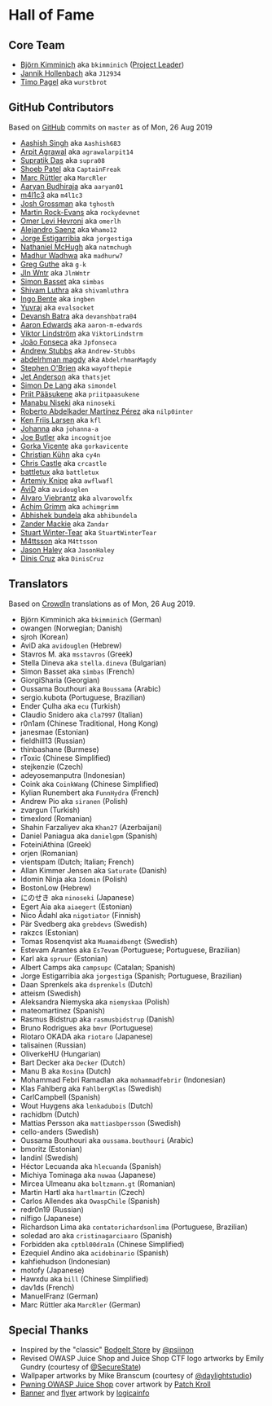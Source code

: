 # Hall of Fame

## Core Team

- [Björn Kimminich](https://github.com/bkimminich) aka `bkimminich`
  ([Project Leader](https://www.owasp.org/index.php/Projects/Project_Leader_Responsibilities))
- [Jannik Hollenbach](https://github.com/J12934) aka `J12934`
- [Timo Pagel](https://github.com/wurstbrot) aka `wurstbrot`

## GitHub Contributors

Based on [GitHub](https://github.com/bkimminich/juice-shop) commits on
`master` as of Mon, 26 Aug 2019

- [Aashish Singh](https://github.com/Aashish683) aka `Aashish683`
- [Arpit Agrawal](https://github.com/agrawalarpit14) aka
  `agrawalarpit14`
- [Supratik Das](https://github.com/supra08) aka `supra08`
- [Shoeb Patel](https://github.com/CaptainFreak) aka `CaptainFreak`
- [Marc Rüttler](https://github.com/MarcRler) aka `MarcRler`
- [Aaryan Budhiraja](https://github.com/aaryan01) aka `aaryan01`
- [m4l1c3](https://github.com/m4l1c3) aka `m4l1c3`
- [Josh Grossman](https://github.com/tghosth) aka `tghosth`
- [Martin Rock-Evans](https://github.com/rockydevnet) aka `rockydevnet`
- [Omer Levi Hevroni](https://github.com/omerlh) aka `omerlh`
- [Alejandro Saenz](https://github.com/Whamo12) aka `Whamo12`
- [Jorge Estigarribia](https://github.com/jorgestiga) aka `jorgestiga`
- [Nathaniel McHugh](https://github.com/natmchugh) aka `natmchugh`
- [Madhur Wadhwa](https://github.com/madhurw7) aka `madhurw7`
- [Greg Guthe](https://github.com/g-k) aka `g-k`
- [Jln Wntr](https://github.com/JlnWntr) aka `JlnWntr`
- [Simon Basset](https://github.com/simbas) aka `simbas`
- [Shivam Luthra](https://github.com/shivamluthra) aka `shivamluthra`
- [Ingo Bente](https://github.com/ingben) aka `ingben`
- [Yuvraj](https://github.com/evalsocket) aka `evalsocket`
- [Devansh Batra](https://github.com/devanshbatra04) aka
  `devanshbatra04`
- [Aaron Edwards](https://github.com/aaron-m-edwards) aka
  `aaron-m-edwards`
- [Viktor Lindström](https://github.com/ViktorLindstrm) aka
  `ViktorLindstrm`
- [João Fonseca](https://github.com/Jpfonseca) aka `Jpfonseca`
- [Andrew Stubbs](https://github.com/Andrew-Stubbs) aka `Andrew-Stubbs`
- [abdelrhman magdy](https://github.com/AbdelrhmanMagdy) aka
  `AbdelrhmanMagdy`
- [Stephen O'Brien](https://github.com/wayofthepie) aka `wayofthepie`
- [Jet Anderson](https://github.com/thatsjet) aka `thatsjet`
- [Simon De Lang](https://github.com/simondel) aka `simondel`
- [Priit Pääsukene](https://github.com/priitpaasukene) aka
  `priitpaasukene`
- [Manabu Niseki](https://github.com/ninoseki) aka `ninoseki`
- [Roberto Abdelkader Martínez Pérez](https://github.com/nilp0inter) aka
  `nilp0inter`
- [Ken Friis Larsen](https://github.com/kfl) aka `kfl`
- [Johanna](https://github.com/johanna-a) aka `johanna-a`
- [Joe Butler](https://github.com/incognitjoe) aka `incognitjoe`
- [Gorka Vicente](https://github.com/gorkavicente) aka `gorkavicente`
- [Christian Kühn](https://github.com/cy4n) aka `cy4n`
- [Chris Castle](https://github.com/crcastle) aka `crcastle`
- [battletux](https://github.com/battletux) aka `battletux`
- [Artemiy Knipe](https://github.com/awflwafl) aka `awflwafl`
- [AviD](https://github.com/avidouglen) aka `avidouglen`
- [Alvaro Viebrantz](https://github.com/alvarowolfx) aka `alvarowolfx`
- [Achim Grimm](https://github.com/achimgrimm) aka `achimgrimm`
- [Abhishek bundela](https://github.com/abhibundela) aka `abhibundela`
- [Zander Mackie](https://github.com/Zandar) aka `Zandar`
- [Stuart Winter-Tear](https://github.com/StuartWinterTear) aka
  `StuartWinterTear`
- [M4ttsson](https://github.com/M4ttsson) aka `M4ttsson`
- [Jason Haley](https://github.com/JasonHaley) aka `JasonHaley`
- [Dinis Cruz](https://github.com/DinisCruz) aka `DinisCruz`

## Translators

Based on [CrowdIn](https://crowdin.com/project/owasp-juice-shop)
translations as of Mon, 26 Aug 2019.

- Björn Kimminich aka `bkimminich` (German)
- owangen (Norwegian; Danish)
- sjroh (Korean)
- AviD aka `avidouglen` (Hebrew)
- Stavros M. aka `msstavros` (Greek)
- Stella Dineva aka `stella.dineva` (Bulgarian)
- Simon Basset aka `simbas` (French)
- GiorgiSharia (Georgian)
- Oussama Bouthouri aka `Boussama` (Arabic)
- sergio.kubota (Portuguese, Brazilian)
- Ender Çulha aka `ecu` (Turkish)
- Claudio Snidero aka `cla7997` (Italian)
- r0n1am (Chinese Traditional, Hong Kong)
- janesmae (Estonian)
- fieldhill13 (Russian)
- thinbashane (Burmese)
- rToxic (Chinese Simplified)
- stejkenzie (Czech)
- adeyosemanputra (Indonesian)
- Coink aka `CoinkWang` (Chinese Simplified)
- Kylian Runembert aka `FunnHydra` (French)
- Andrew Pio aka `siranen` (Polish)
- zvargun (Turkish)
- timexlord (Romanian)
- Shahin Farzaliyev aka `Khan27` (Azerbaijani)
- Daniel Paniagua aka `danielgpm` (Spanish)
- FoteiniAthina (Greek)
- orjen (Romanian)
- vientspam (Dutch; Italian; French)
- Allan Kimmer Jensen aka `Saturate` (Danish)
- Idomin Ninja aka `Idomin` (Polish)
- BostonLow (Hebrew)
- にのせき aka `ninoseki` (Japanese)
- Egert Aia aka `aiaegert` (Estonian)
- Nico Ådahl aka `nigotiator` (Finnish)
- Pär Svedberg aka `grebdevs` (Swedish)
- rakzcs (Estonian)
- Tomas Rosenqvist aka `Muamaidbengt` (Swedish)
- Estevam Arantes aka `Es7evam` (Portuguese; Portuguese, Brazilian)
- Karl aka `spruur` (Estonian)
- Albert Camps aka `campsupc` (Catalan; Spanish)
- Jorge Estigarribia aka `jorgestiga` (Spanish; Portuguese, Brazilian)
- Daan Sprenkels aka `dsprenkels` (Dutch)
- atteism (Swedish)
- Aleksandra Niemyska aka `niemyskaa` (Polish)
- mateomartinez (Spanish)
- Rasmus Bidstrup aka `rasmusbidstrup` (Danish)
- Bruno Rodrigues aka `bmvr` (Portuguese)
- Riotaro OKADA aka `riotaro` (Japanese)
- talisainen (Russian)
- OliverkeHU (Hungarian)
- Bart Decker aka `Decker` (Dutch)
- Manu B aka `Rosina` (Dutch)
- Mohammad Febri Ramadlan aka `mohammadfebrir` (Indonesian)
- Klas Fahlberg aka `FahlbergKlas` (Swedish)
- CarlCampbell (Spanish)
- Wout Huygens aka `lenkadubois` (Dutch)
- rachidbm (Dutch)
- Mattias Persson aka `mattiasbpersson` (Swedish)
- cello-anders (Swedish)
- Oussama Bouthouri aka `oussama.bouthouri` (Arabic)
- bmoritz (Estonian)
- landinl (Swedish)
- Héctor Lecuanda aka `hlecuanda` (Spanish)
- Michiya Tominaga aka `nuwaa` (Japanese)
- Mircea Ulmeanu aka `boltzmann.gt` (Romanian)
- Martin Hartl aka `hartlmartin` (Czech)
- Carlos Allendes aka `OwaspChile` (Spanish)
- redr0n19 (Russian)
- nilfigo (Japanese)
- Richardson Lima aka `contatorichardsonlima` (Portuguese, Brazilian)
- soledad aro aka `cristinagarciaaro` (Spanish)
- Forbidden aka `cptbl00dra1n` (Chinese Simplified)
- Ezequiel Andino aka `acidobinario` (Spanish)
- kahfiehudson (Indonesian)
- motofy (Japanese)
- Hawxdu aka `bill` (Chinese Simplified)
- dav1ds (French)
- ManuelFranz (German)
- Marc Rüttler aka `MarcRler` (German)

## Special Thanks

* Inspired by the "classic"
  [BodgeIt Store](https://github.com/psiinon/bodgeit) by
  [@psiinon](https://github.com/psiinon)
* Revised OWASP Juice Shop and Juice Shop CTF logo artworks by Emily
  Gundry (courtesy of [@SecureState](https://github.com/SecureState))
* Wallpaper artworks by Mike Branscum (courtesy of
  [@daylightstudio](https://github.com/daylightstudio))
* [Pwning OWASP Juice Shop](https://leanpub.com/juice-shop) cover
  artwork by [Patch Kroll](https://99designs.de/profiles/3099878)
* [Banner](https://github.com/OWASP/owasp-swag/tree/master/projects/juice-shop/banners)
  and
  [flyer](https://github.com/OWASP/owasp-swag/tree/master/projects/juice-shop/flyers)
  artwork by [logicainfo](https://99designs.de/profiles/logicainfo)
